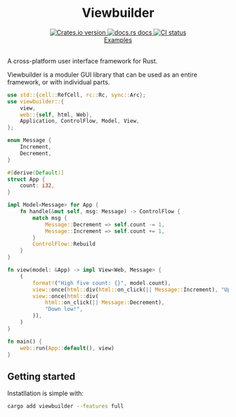 <div align="center">
<h1>Viewbuilder</h1>
 <a href="https://crates.io/crates/viewbuilder">
    <img src="https://img.shields.io/crates/v/viewbuilder?style=flat-square"
    alt="Crates.io version" />
  </a>
  <a href="https://docs.rs/viewbuilder/latest/viewbuilder/">
    <img src="https://img.shields.io/badge/docs-latest-blue.svg?style=flat-square"
      alt="docs.rs docs" />
  </a>
   <a href="https://github.com/matthunz/viewbuilder/actions">
    <img src="https://github.com/matthunz/viewbuilder/actions/workflows/ci.yml/badge.svg"
      alt="CI status" />
  </a>
</div>

<div align="center">
 <a href="https://github.com/matthunz/viewbuilder/tree/main/examples">Examples</a>
</div>

<br>

A cross-platform user interface framework for Rust.

Viewbuilder is a moduler GUI library that can be used as an entire framework, or with individual parts.

```rust
use std::{cell::RefCell, rc::Rc, sync::Arc};
use viewbuilder::{
    view,
    web::{self, html, Web},
    Application, ControlFlow, Model, View,
};

enum Message {
    Increment,
    Decrement,
}

#[derive(Default)]
struct App {
    count: i32,
}

impl Model<Message> for App {
    fn handle(&mut self, msg: Message) -> ControlFlow {
        match msg {
            Message::Decrement => self.count -= 1,
            Message::Increment => self.count += 1,
        }
        ControlFlow::Rebuild
    }
}

fn view(model: &App) -> impl View<Web, Message> {
    (
        format!("High five count: {}", model.count),
        view::once(html::div(html::on_click(|| Message::Increment), "Up high!")),
        view::once(html::div(
            html::on_click(|| Message::Decrement),
            "Down low!",
        )),
    )
}

fn main() {
    web::run(App::default(), view)
}
```

## Getting started

Instatllation is simple with:

```sh
cargo add viewbuilder --features full
```
